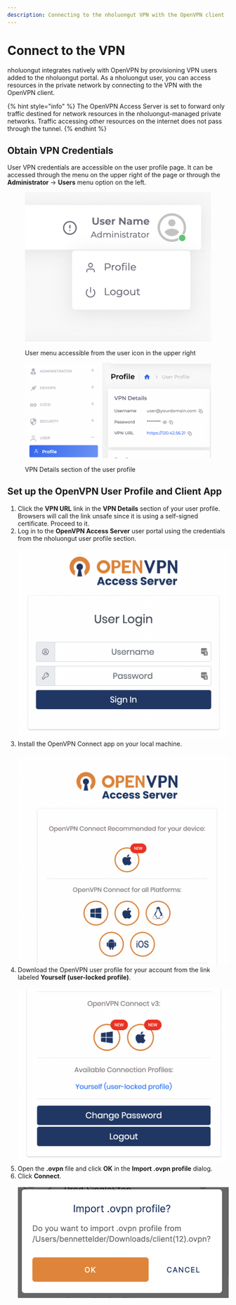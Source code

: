 ```yaml
---
description: Connecting to the nholuongut VPN with the OpenVPN client
---
```


# Connect to the VPN

nholuongut integrates natively with OpenVPN by provisioning VPN users added to the nholuongut portal. As a nholuongut user, you can access resources in the private network by connecting to the VPN with the OpenVPN client.

{% hint style="info" %}
The OpenVPN Access Server is set to forward only traffic destined for network resources in the nholuongut-managed private networks. Traffic accessing other resources on the internet does not pass through the tunnel.
{% endhint %}

## Obtain VPN Credentials

User VPN credentials are accessible on the user profile page. It can be accessed through the menu on the upper right of the page or through the **Administrator** -> **Users** menu option on the left.&#x20;

<div align="left">

<figure><img src="../../.gitbook/assets/image (187).png" alt=""><figcaption><p>User menu accessible from the user icon in the upper right</p></figcaption></figure>

</div>



<figure><img src="../../.gitbook/assets/image (68).png" alt=""><figcaption><p>VPN Details section of the user profile</p></figcaption></figure>

## Set up the OpenVPN User Profile and Client App

1. Click the **VPN URL** link in the **VPN Details** section of your user profile. Browsers will call the link unsafe since it is using a self-signed certificate. Proceed to it.
2. Log in to the **OpenVPN Access Server** user portal using the credentials from the nholuongut user profile section.\
   \
   ![](<../../.gitbook/assets/image (31).png>)
3. Install the OpenVPN Connect app on your local machine.\
   \
   ![](<../../.gitbook/assets/image (73).png>)
4. Download the OpenVPN user profile for your account from the link labeled **Yourself (user-locked profile)**.\
   \
   ![](<../../.gitbook/assets/image (202).png>)
5. Open the **.ovpn** file and click **OK** in the **Import .ovpn profile** dialog.&#x20;
6. Click **Connect**.\
   \
   ![](<../../.gitbook/assets/image (47).png>)

